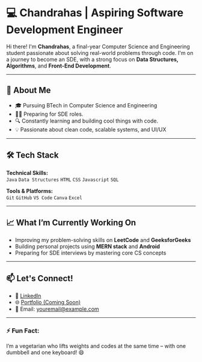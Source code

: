 # 💻 Chandrahas | Aspiring Software Development Engineer

Hi there! I'm **Chandrahas**, a final-year Computer Science and Engineering student passionate about solving real-world problems through code. I'm on a journey to become an SDE, with a strong focus on **Data Structures, Algorithms**, and **Front-End Development**.

---

## 🚀 About Me
- 🎓 Pursuing BTech in Computer Science and Engineering  
- 👨‍💻 Preparing for SDE roles.  
- 🔍 Constantly learning and building cool things with code.  
- 💡 Passionate about clean code, scalable systems, and UI/UX  

---

## 🛠️ Tech Stack

**Technical Skills:**  
`Java` `Data Structures` `HTML` `CSS` `Javascript` `SQL`  

**Tools & Platforms:**  
`Git` `GitHub` `VS Code` `Canva` `Excel`

---

## 📈 What I’m Currently Working On
- Improving my problem-solving skills on **LeetCode** and **GeeksforGeeks**  
- Building personal projects using **MERN stack** and **Android**  
- Preparing for SDE interviews by mastering core CS concepts

---

## 📫 Let's Connect!
- 💼 [LinkedIn](https://www.linkedin.com/in/your-link-here)
- 🌐 [Portfolio (Coming Soon)]()
- 📧 Email: youremail@example.com

---

### ⚡ Fun Fact:
I’m a vegetarian who lifts weights and codes at the same time – with one dumbbell and one keyboard! 😄

